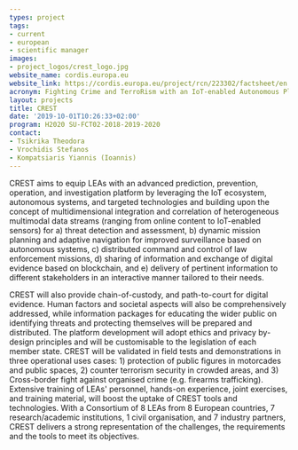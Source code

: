 ```yaml
---
types: project
tags:
- current
- european
- scientific manager
images:
- project_logos/crest_logo.jpg
website_name: cordis.europa.eu
website_link: https://cordis.europa.eu/project/rcn/223302/factsheet/en
acronym: Fighting Crime and TerroRism with an IoT-enabled Autonomous Platform based on an Ecosystem of Advanced IntelligEnce, Operations, and InveStigation Technologies
layout: projects
title: CREST
date: '2019-10-01T10:26:33+02:00'
program: H2020 SU-FCT02-2018-2019-2020
contact: 
- Tsikrika Theodora
- Vrochidis Stefanos
- Kompatsiaris Yiannis (Ioannis)
---
```

<p>
CREST aims to equip LEAs with an advanced prediction, prevention, operation, and investigation platform by leveraging the IoT ecosystem, autonomous systems, and targeted technologies and building upon the concept of multidimensional integration and correlation of heterogeneous multimodal data streams (ranging from online content to IoT-enabled sensors) for a) threat detection and assessment, b) dynamic mission planning and adaptive navigation for improved surveillance based on autonomous systems, c) distributed command and control of law enforcement missions, d) sharing of information and exchange of digital evidence based on blockchain, and e) delivery of pertinent information to different stakeholders in an interactive manner tailored to their needs.
</p>
<p>
CREST will also provide chain-of-custody, and path-to-court for digital evidence. Human factors and societal aspects will also be comprehensively addressed, while information packages for educating the wider public on identifying threats and protecting themselves will be prepared and distributed. The platform development will adopt ethics and privacy by-design principles and will be customisable to the legislation of each member state. CREST will be validated in field tests and demonstrations in three operational uses cases: 1) protection of public figures in motorcades and public spaces, 2) counter terrorism security in crowded areas, and 3) Cross-border fight against organised crime (e.g. firearms trafficking). Extensive training of LEAs' personnel, hands-on experience, joint exercises, and training material, will boost the uptake of CREST tools and technologies. With a Consortium of 8 LEAs from 8 European countries, 7 research/academic institutions, 1 civil organisation, and 7 industry partners, CREST delivers a strong representation of the challenges, the requirements and the tools to meet its objectives.
</p>

